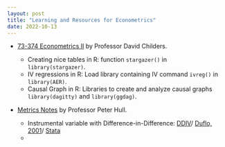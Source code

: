 ```yaml
---
layout: post
title: "Learning and Resources for Econometrics"
date: 2022-10-13
---
```

  
-   [73-374 Econometrics II](https://donskerclass.github.io/EconometricsII/MultivariateIV.html) by Professor David Childers. 
    -   Creating nice tables in R: function `stargazer()` in `library(stargazer)`.
    -   IV regressions in R: Load library containing IV command `ivreg()` in `library(AER)`.
    -   Causal Graph in R: Libraries to create and analyze causal graphs `library(dagitty)` and `library(ggdag)`.
                             
-   [Metrics Notes](https://about.peterhull.net/metrix) by Professor Peter Hull. 
    -   Instrumental variable with Difference-in-Difference: [DDIV](https://uce04d8f60f2d63e425dafd1c49f.dl.dropboxusercontent.com/cd/0/inline2/Buv-Oy9vX8htBbMyn7VYiVtlg4cNK-Yl8UbG_vznKnB5zMDTByqma94xt-1v2PsSsedqpRjVW41AenDTbG-kd8usJelnlb6t9jeEQoSoQVKcdiehBJA3OQOX2Lqy--YfCcLK4Z2r2uo8NAZSq2gMRVak9bzIHmoBGkbazbNeMndCEsVe7uYjPOqBbrmtm36GHxhdUzZ8ivhjcaR_bR5KuDW6PWjvJeFXpTZI8R31m1jS_O9oRxaJ8UA_zHPZfFB8_KFEIEMk3r1TM6fjgR0eshiQoTints44-45hb1D_FHCEhUxotPhs_Yvd3beoex3ODlaHvDXxoQrcm4Jd-feEG7Xj3T9TcByvR0Ybng7_MIchpjXw3G3mRU0UX007pvxGrhsg3wZxg1f9mouSV09vnJ1ktc6cNDLyyhDHjj_JLlKqIA/file#)/ [Duflo, 2001](https://www.jstor.org/stable/2677813)/ [Stata](https://www.stata.com/manuals13/xtxtivreg.pdf)
    -   
